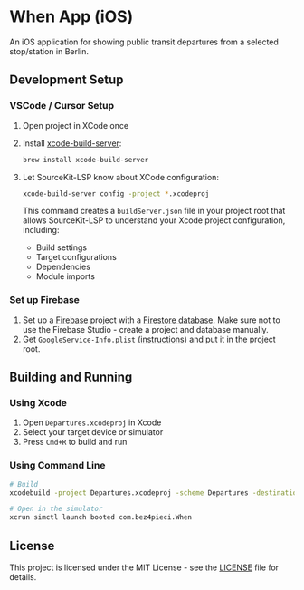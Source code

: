 # When App (iOS)

An iOS application for showing public transit departures from a selected stop/station in Berlin.

## Development Setup

### VSCode / Cursor Setup

1. Open project in XCode once

1. Install [xcode-build-server](https://github.com/SolaWing/xcode-build-server):
   ```bash
   brew install xcode-build-server
   ```

1. Let SourceKit-LSP know about XCode configuration:
   ```bash
   xcode-build-server config -project *.xcodeproj
   ```
   
   This command creates a `buildServer.json` file in your project root that allows SourceKit-LSP to understand your Xcode project configuration, including:
   - Build settings
   - Target configurations
   - Dependencies
   - Module imports

### Set up Firebase

1. Set up a [Firebase](https://firebase.google.com/) project with a [Firestore database](https://firebase.google.com/docs/firestore/quickstart). Make sure not to use the Firebase Studio - create a project and database manually.
2. Get `GoogleService-Info.plist` ([instructions](https://firebase.google.com/docs/ios/setup)) and put it in the project root.

## Building and Running

### Using Xcode

1. Open `Departures.xcodeproj` in Xcode
2. Select your target device or simulator
3. Press `Cmd+R` to build and run

### Using Command Line

```bash
# Build
xcodebuild -project Departures.xcodeproj -scheme Departures -destination 'platform=iOS Simulator,name=iPhone 16'

# Open in the simulator
xcrun simctl launch booted com.bez4pieci.When
```

## License

This project is licensed under the MIT License - see the [LICENSE](LICENSE) file for details. 